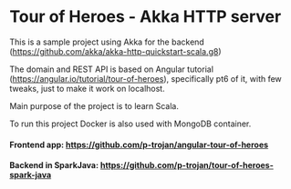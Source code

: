# Tour of Heroes - Akka HTTP server

This is a sample project using Akka for the backend (https://github.com/akka/akka-http-quickstart-scala.g8)
 
The domain and REST API is based on Angular tutorial (https://angular.io/tutorial/tour-of-heroes), specifically pt6 of it, with few tweaks, 
just to make it work on localhost.

Main purpose of the project is to learn Scala.


To run this project Docker is also used with MongoDB container.


#### Frontend app: https://github.com/p-trojan/angular-tour-of-heroes

#### Backend in SparkJava: https://github.com/p-trojan/tour-of-heroes-spark-java